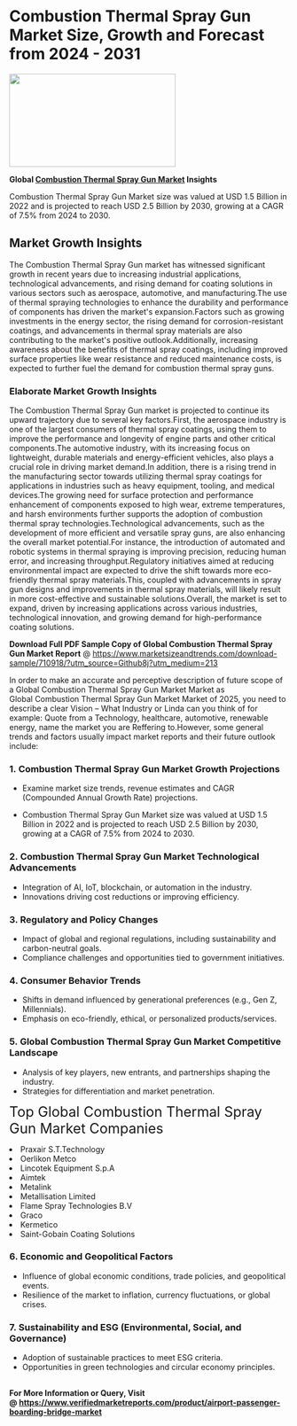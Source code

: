 <H1>Combustion Thermal Spray Gun Market Size, Growth and Forecast from 2024 - 2031</H1><img class="aligncenter size-medium wp-image-584254" src="https://thirdeyenews.in/wp-content/uploads/2024/09/Global-Market-Research-300x168.jpeg" alt="" width="300" height="168" /><p><strong>Global&nbsp;<a href="https://www.marketsizeandtrends.com/download-sample/710918/?utm_source=Github8j?utm_medium=213">Combustion Thermal Spray Gun Market</a> Insights</strong></p><p>Combustion Thermal Spray Gun Market size was valued at USD 1.5 Billion in 2022 and is projected to reach USD 2.5 Billion by 2030, growing at a CAGR of 7.5% from 2024 to 2030.</p><p><h2>Market Growth Insights</h2> The Combustion Thermal Spray Gun market has witnessed significant growth in recent years due to increasing industrial applications, technological advancements, and rising demand for coating solutions in various sectors such as aerospace, automotive, and manufacturing.The use of thermal spraying technologies to enhance the durability and performance of components has driven the market's expansion.Factors such as growing investments in the energy sector, the rising demand for corrosion-resistant coatings, and advancements in thermal spray materials are also contributing to the market's positive outlook.Additionally, increasing awareness about the benefits of thermal spray coatings, including improved surface properties like wear resistance and reduced maintenance costs, is expected to further fuel the demand for combustion thermal spray guns. <h3>Elaborate Market Growth Insights</h3> The Combustion Thermal Spray Gun market is projected to continue its upward trajectory due to several key factors.First, the aerospace industry is one of the largest consumers of thermal spray coatings, using them to improve the performance and longevity of engine parts and other critical components.The automotive industry, with its increasing focus on lightweight, durable materials and energy-efficient vehicles, also plays a crucial role in driving market demand.In addition, there is a rising trend in the manufacturing sector towards utilizing thermal spray coatings for applications in industries such as heavy equipment, tooling, and medical devices.The growing need for surface protection and performance enhancement of components exposed to high wear, extreme temperatures, and harsh environments further supports the adoption of combustion thermal spray technologies.Technological advancements, such as the development of more efficient and versatile spray guns, are also enhancing the overall market potential.For instance, the introduction of automated and robotic systems in thermal spraying is improving precision, reducing human error, and increasing throughput.Regulatory initiatives aimed at reducing environmental impact are expected to drive the shift towards more eco-friendly thermal spray materials.This, coupled with advancements in spray gun designs and improvements in thermal spray materials, will likely result in more cost-effective and sustainable solutions.Overall, the market is set to expand, driven by increasing applications across various industries, technological innovation, and growing demand for high-performance coating solutions.</p><p><span class=""><strong>Download Full PDF Sample Copy of Global Combustion Thermal Spray Gun Market Report</strong> @ <a href="https://www.marketsizeandtrends.com/download-sample/710918/?utm_source=Github8j?utm_medium=213" target="_blank">https://www.marketsizeandtrends.com/download-sample/710918/?utm_source=Github8j?utm_medium=213</a></span></p><p>In order to make an accurate and perceptive description of future scope of a Global&nbsp;Combustion Thermal Spray Gun Market Market as Global&nbsp;Combustion Thermal Spray Gun Market Market of 2025, you need to describe a clear Vision &ndash; What Industry or Linda can you think of for example: Quote from a Technology, healthcare, automotive, renewable energy, name the market you are Reffering to.However, some general trends and factors usually impact market reports and their future outlook include:</p><h3>1.&nbsp;<strong>Combustion Thermal Spray Gun Market Growth Projections</strong></h3><ul><li>Examine market size trends, revenue estimates and CAGR (Compounded Annual Growth Rate) projections.</li><li><p>Combustion Thermal Spray Gun Market size was valued at USD 1.5 Billion in 2022 and is projected to reach USD 2.5 Billion by 2030, growing at a CAGR of 7.5% from 2024 to 2030.</p></li></ul><h3>2.&nbsp;<strong>Combustion Thermal Spray Gun Market Technological Advancements</strong></h3><ul><li>Integration of AI, IoT, blockchain, or automation in the industry.</li><li>Innovations driving cost reductions or improving efficiency.</li></ul><h3>3.&nbsp;<strong>Regulatory and Policy Changes</strong></h3><ul><li>Impact of global and regional regulations, including sustainability and carbon-neutral goals.</li><li>Compliance challenges and opportunities tied to government initiatives.</li></ul><h3>4.&nbsp;<strong>Consumer Behavior Trends</strong></h3><ul><li>Shifts in demand influenced by generational preferences (e.g., Gen Z, Millennials).</li><li>Emphasis on eco-friendly, ethical, or personalized products/services.</li></ul><h3>5.&nbsp;<strong>Global Combustion Thermal Spray Gun Market Competitive Landscape</strong></h3><ul><li>Analysis of key players, new entrants, and partnerships shaping the industry.</li><li>Strategies for differentiation and market penetration.</li></ul><p data-pm-slice="1 1 []"><span style="color: inherit; font-family: inherit; font-size: 25px;">Top Global Combustion Thermal Spray Gun Market Companies</span></p><div class="" data-test-id=""><p><li>Praxair S.T.Technology</li><li> Oerlikon Metco</li><li> Lincotek Equipment S.p.A</li><li> Aimtek</li><li> Metalink</li><li> Metallisation Limited</li><li> Flame Spray Technologies B.V</li><li> Graco</li><li> Kermetico</li><li> Saint-Gobain Coating Solutions</li></p></div><h3>6.&nbsp;<strong>Economic and Geopolitical Factors</strong></h3><ul><li>Influence of global economic conditions, trade policies, and geopolitical events.</li><li>Resilience of the market to inflation, currency fluctuations, or global crises.</li></ul><h3>7.&nbsp;<strong>Sustainability and ESG (Environmental, Social, and Governance)</strong></h3><ul><li>Adoption of sustainable practices to meet ESG criteria.</li><li>Opportunities in green technologies and circular economy principles.</li></ul><h2><strong style="font-size: 14px;">For More Information or Query, Visit @&nbsp;</strong><a style="background-color: #ffffff; font-size: 14px;" href="https://www.marketsizeandtrends.com/report/combustion-thermal-spray-gun-market/" target="_blank">https://www.verifiedmarketreports.com/product/airport-passenger-boarding-bridge-market</a></h2>
